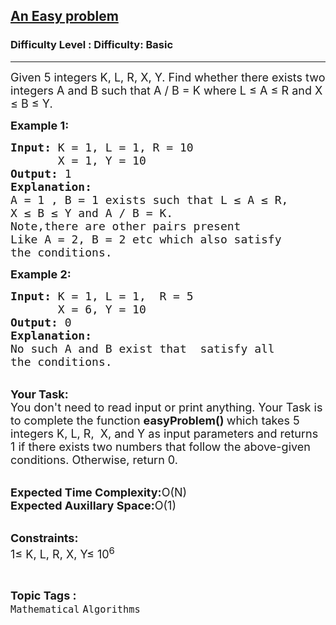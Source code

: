 <h2><a href="https://www.geeksforgeeks.org/problems/an-easy-problem0811/0">An Easy problem</a></h2><h3>Difficulty Level : Difficulty: Basic</h3><hr><div class="problems_problem_content__Xm_eO"><p><span style="font-size:18px">Given 5 integers K, L, R, X, Y. Find whether there exists two integers A and B such that A / B = K where&nbsp;L ≤ A ≤ R and X ≤ B ≤ Y.</span></p>

<p><span style="font-size:18px"><strong>Example 1:</strong></span></p>

<pre><span style="font-size:18px"><strong>Input:</strong> K = 1, L = 1, R = 10
       X = 1, Y = 10
<strong>Output:</strong> 1
<strong>Explanation:</strong>
A = 1 , B = 1 exists such that L ≤ A ≤ R,
X ≤ B ≤ Y and A / B = K.
Note,there are other pairs present
Like A = 2, B = 2 etc which also satisfy 
the conditions.</span></pre>

<p><span style="font-size:18px"><strong>Example 2:</strong></span></p>

<pre><span style="font-size:18px"><strong>Input:</strong> K = 1, L = 1,  R = 5
       X = 6, Y = 10
<strong>Output:</strong> 0
<strong>Explanation:</strong>
No such A and B exist that  satisfy all 
the conditions.</span></pre>

<p><br>
<span style="font-size:18px"><strong>Your Task:</strong><br>
You don't need to read input or print anything. Your Task is to complete the function <strong>easyProblem() </strong>which takes 5 integers K, L, R,&nbsp; X, and Y as input parameters and returns 1 if there exists two numbers that follow the above-given conditions. Otherwise, return 0.</span></p>

<p><br>
<span style="font-size:18px"><strong>Expected Time Complexity:</strong>O(N)<br>
<strong>Expected Auxillary Space:</strong>O(1)</span></p>

<p><br>
<span style="font-size:18px"><strong>Constraints:</strong><br>
1≤ K, L, R, X, Y≤ 10<sup>6</sup></span></p>
</div><br><p><span style=font-size:18px><strong>Topic Tags : </strong><br><code>Mathematical</code>&nbsp;<code>Algorithms</code>&nbsp;